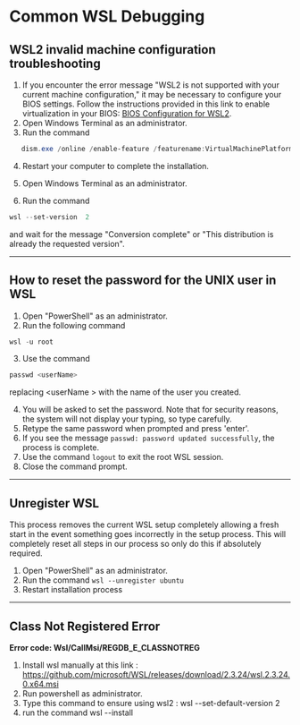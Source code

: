 # Common WSL Debugging

## WSL2 invalid machine configuration troubleshooting

1. If you encounter the error message "WSL2 is not supported with your current machine configuration," it may be necessary to configure your BIOS settings. Follow the instructions provided in this link to enable virtualization in your BIOS: [BIOS Configuration for WSL2](https://support.microsoft.com/en-us/windows/enable-virtualization-on-windows-c5578302-6e43-4b4b-a449-8ced115f58e1).
2. Open Windows Terminal as an administrator.
3. Run the command

```powershell
   dism.exe /online /enable-feature /featurename:VirtualMachinePlatform /all /norestart
```

4. Restart your computer to complete the installation.
5. Open Windows Terminal as an administrator.

6. Run the command

```powershell
wsl --set-version  2
```

and wait for the message "Conversion complete" or "This distribution is already the requested version".

---

## How to reset the password for the UNIX user in WSL

1. Open "PowerShell" as an administrator.
2. Run the following command

```powershell
wsl -u root
```

3. Use the command

```powershell
passwd <userName>
```

replacing \<userName \> with the name of the user you created.

4. You will be asked to set the password. Note that for security reasons, the system will not display your typing, so type carefully.
5. Retype the same password when prompted and press 'enter'.
6. If you see the message `passwd: password updated successfully`, the process is complete.
7. Use the command `logout` to exit the root WSL session.
8. Close the command prompt.

---

## Unregister WSL

This process removes the current WSL setup completely allowing a fresh start in the event something goes incorrectly in the setup process. This will completely reset all steps in our process so only do this if absolutely required.

1. Open "PowerShell" as an administrator.
2. Run the command `wsl --unregister ubuntu`
3. Restart installation process

---

## Class Not Registered Error
**Error code: Wsl/CallMsi/REGDB_E_CLASSNOTREG**

1. Install wsl manually at this link : https://github.com/microsoft/WSL/releases/download/2.3.24/wsl.2.3.24.0.x64.msi
2. Run powershell as administrator.
3. Type this command to ensure using wsl2 : wsl --set-default-version 2
4. run the command wsl --install 
